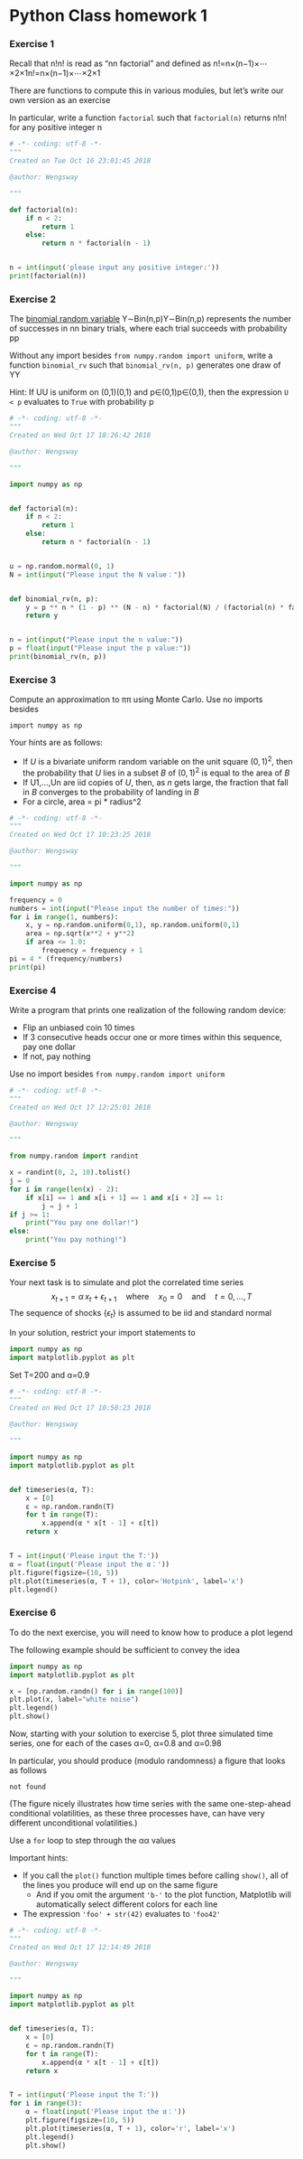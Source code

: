 # Python Class homework 1

### Exercise 1

Recall that n!n! is read as “nn factorial” and defined as n!=n×(n−1)×⋯×2×1n!=n×(n−1)×⋯×2×1

There are functions to compute this in various modules, but let’s write our own version as an exercise

In particular, write a function `factorial` such that `factorial(n)` returns n!n! for any positive integer n

```python
# -*- coding: utf-8 -*-
"""
Created on Tue Oct 16 23:01:45 2018

@author: Wengsway

"""

def factorial(n):
    if n < 2:
        return 1
    else:
        return n * factorial(n - 1)


n = int(input('please input any positive integer:'))
print(factorial(n))

```

### Exercise 2

The [binomial random variable](https://en.wikipedia.org/wiki/Binomial_distribution) Y∼Bin(n,p)Y∼Bin(n,p) represents the number of successes in nn binary trials, where each trial succeeds with probability pp

Without any import besides `from numpy.random import uniform`, write a function `binomial_rv` such that `binomial_rv(n, p)` generates one draw of YY

Hint: If UU is uniform on (0,1)(0,1) and p∈(0,1)p∈(0,1), then the expression `U < p` evaluates to `True` with probability p

```python
# -*- coding: utf-8 -*-
"""
Created on Wed Oct 17 18:26:42 2018

@author: Wengsway

"""

import numpy as np


def factorial(n):
    if n < 2:
        return 1
    else:
        return n * factorial(n - 1)


u = np.random.normal(0, 1)
N = int(input("Please input the N value："))


def binomial_rv(n, p):
    y = p ** n * (1 - p) ** (N - n) * factorial(N) / (factorial(n) * factorial(N - n))
    return y


n = int(input("Please input the n value:"))
p = float(input("Please input the p value:"))
print(binomial_rv(n, p))

```

### Exercise 3

Compute an approximation to ππ using Monte Carlo. Use no imports besides

```
import numpy as np
```

Your hints are as follows:

- If $U$ is a bivariate uniform random variable on the unit square $(0,1)^2$, then the probability that $U$ lies in a subset $B$ of $(0,1)^2$ is equal to the area of $B$
- If U1,…,Un are iid copies of $U$, then, as $n$ gets large, the fraction that fall in $B$ converges to the probability of landing in $B$
- For a circle, area = pi * radius^2

```python
# -*- coding: utf-8 -*-
"""
Created on Wed Oct 17 10:23:25 2018

@author: Wengsway

"""

import numpy as np

frequency = 0
numbers = int(input("Please input the number of times:"))
for i in range(1, numbers):
    x, y = np.random.uniform(0,1), np.random.uniform(0,1)
    area = np.sqrt(x**2 + y**2)
    if area <= 1.0:
        frequency = frequency + 1
pi = 4 * (frequency/numbers)
print(pi)

```

### Exercise 4

Write a program that prints one realization of the following random device:

- Flip an unbiased coin 10 times
- If 3 consecutive heads occur one or more times within this sequence, pay one dollar
- If not, pay nothing

Use no import besides `from numpy.random import uniform`

```python
# -*- coding: utf-8 -*-
"""
Created on Wed Oct 17 12:25:01 2018

@author: Wengsway

"""

from numpy.random import randint

x = randint(0, 2, 10).tolist()
j = 0
for i in range(len(x) - 2):
    if x[i] == 1 and x[i + 1] == 1 and x[i + 2] == 1:
        j = j + 1
if j >= 1:
    print("You pay one dollar!")
else:
    print("You pay nothing!")

```

### Exercise 5

Your next task is to simulate and plot the correlated time series
$$
x_{t+1} = \alpha \, x_t + \epsilon_{t+1}
\quad \text{where} \quad
x_0 = 0
\quad \text{and} \quad t = 0,\ldots,T
$$
The sequence of shocks {$ϵ_t$} is assumed to be iid and standard normal

In your solution, restrict your import statements to

```python
import numpy as np
import matplotlib.pyplot as plt
```

Set T=200 and α=0.9

```python
# -*- coding: utf-8 -*-
"""
Created on Wed Oct 17 10:50:23 2018

@author: Wengsway

"""

import numpy as np
import matplotlib.pyplot as plt


def timeseries(α, T):
    x = [0]
    ε = np.random.randn(T)
    for t in range(T):
        x.append(α * x[t - 1] + ε[t])
    return x


T = int(input('Please input the T:'))
α = float(input('Please input the α：'))
plt.figure(figsize=(10, 5))
plt.plot(timeseries(α, T + 1), color='Hotpink', label='x')
plt.legend()

```

### Exercise 6

To do the next exercise, you will need to know how to produce a plot legend

The following example should be sufficient to convey the idea

```python
import numpy as np
import matplotlib.pyplot as plt

x = [np.random.randn() for i in range(100)]
plt.plot(x, label="white noise")
plt.legend()
plt.show()
```

Now, starting with your solution to exercise 5, plot three simulated time series, one for each of the cases α=0, α=0.8 and α=0.98

In particular, you should produce (modulo randomness) a figure that looks as follows

`not found`

(The figure nicely illustrates how time series with the same one-step-ahead conditional volatilities, as these three processes have, can have very different unconditional volatilities.)

Use a `for` loop to step through the αα values

Important hints:

- If you call the `plot()` function multiple times before calling `show()`, all of the lines you produce will end up on the same figure
  - And if you omit the argument `'b-'` to the plot function, Matplotlib will automatically select different colors for each line
- The expression `'foo' + str(42)` evaluates to `'foo42'`

```python
# -*- coding: utf-8 -*-
"""
Created on Wed Oct 17 12:14:49 2018

@author: Wengsway

"""

import numpy as np
import matplotlib.pyplot as plt


def timeseries(α, T):
    x = [0]
    ε = np.random.randn(T)
    for t in range(T):
        x.append(α * x[t - 1] + ε[t])
    return x


T = int(input('Please input the T:'))
for i in range(3):
    α = float(input('Please input the α：'))
    plt.figure(figsize=(10, 5))
    plt.plot(timeseries(α, T + 1), color='r', label='x')
    plt.legend()
    plt.show()

```

